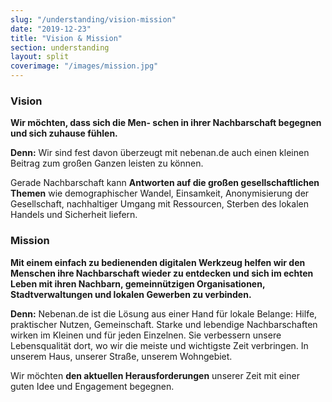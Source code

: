 ```yaml
---
slug: "/understanding/vision-mission"
date: "2019-12-23"
title: "Vision & Mission"
section: understanding
layout: split
coverimage: "/images/mission.jpg"
---
```


<h3 class="heading4">Vision</h3>

<p><strong>Wir möchten, dass sich die Men- schen in ihrer Nachbarschaft begegnen und sich zuhause fühlen.</strong></p>

<p><strong>Denn:</strong> Wir sind fest davon überzeugt mit nebenan.de auch einen kleinen Beitrag zum großen Ganzen leisten zu können.</p>

<p>Gerade Nachbarschaft kann <strong>Antworten auf die großen gesellschaftlichen Themen</strong> wie demographischer Wandel, Einsamkeit, Anonymisierung der Gesellschaft, nachhaltiger Umgang mit Ressourcen, Sterben des lokalen Handels und Sicherheit liefern.</p>

<h3 class="heading4">Mission</h3>

<p><strong>Mit einem einfach zu bedienenden digitalen Werkzeug helfen wir den Menschen ihre Nachbarschaft wieder zu entdecken und sich im echten Leben mit ihren Nachbarn, gemeinnützigen Organisationen, Stadtverwaltungen und lokalen Gewerben zu verbinden.</strong></p>

<p><strong>Denn:</strong> Nebenan.de ist die Lösung aus einer Hand für lokale Belange: Hilfe, praktischer Nutzen, Gemeinschaft. Starke und lebendige Nachbarschaften wirken im Kleinen und für jeden Einzelnen. Sie verbessern unsere Lebensqualität dort, wo wir die meiste und wichtigste Zeit verbringen. In unserem Haus, unserer Straße, unserem Wohngebiet.</p>

<p>Wir möchten <strong>den aktuellen Herausforderungen</strong> unserer Zeit mit einer guten Idee und Engagement begegnen.</p>